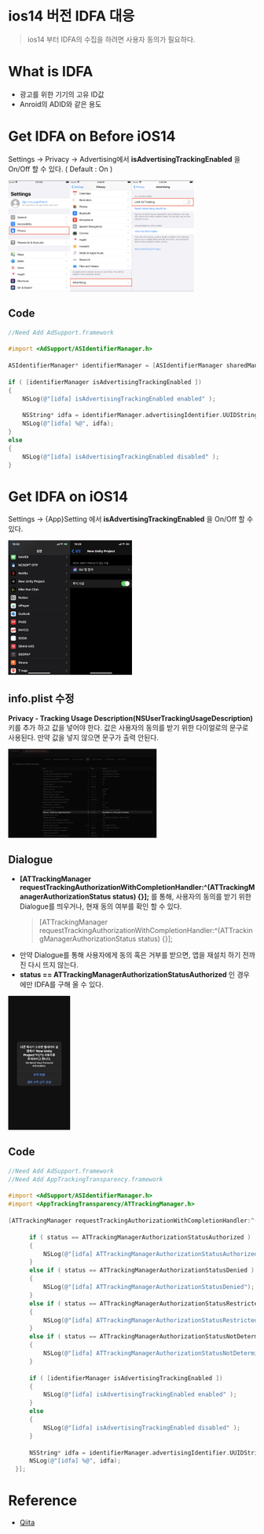 ﻿# ios14 버전 IDFA 대응 
> ios14 부터 IDFA의 수집을 하려면 사용자 동의가 필요하다.

# What is IDFA

* 광고를 위한 기기의 고유 ID값
* Anroid의 ADID와 같은 용도

# Get IDFA on Before iOS14

 Settings -> Privacy -> Advertising에서 **isAdvertisingTrackingEnabled** 을 On/Off 할 수 있다. ( Default : On )

<img src="img/prev_idfa_setting_1.png" width=25% height=50%><img src="img/prev_idfa_setting_2.png" width=25% height=50%><img src="img/prev_idfa_setting_3.png" width=25% height=50%>

## Code
```objectivec
//Need Add AdSupport.framework

#import <AdSupport/ASIdentifierManager.h>

ASIdentifierManager* identifierManager = [ASIdentifierManager sharedManager];
    
if ( [identifierManager isAdvertisingTrackingEnabled ])
{
    NSLog(@"[idfa] isAdvertisingTrackingEnabled enabled" );

    NSString* idfa = identifierManager.advertisingIdentifier.UUIDString;
    NSLog(@"[idfa] %@", idfa);
}
else
{
    NSLog(@"[idfa] isAdvertisingTrackingEnabled disabled" );
}
```

# Get IDFA on iOS14

Settings -> {App}Setting 에서 **isAdvertisingTrackingEnabled** 을 On/Off 할 수 있다.

<img src="img/ios14_idfa_setting_1.jpeg" width=25% height=50%><img src="img/ios14_idfa_setting_2.png" width=25% height=50%>

## info.plist 수정

**Privacy - Tracking Usage Description(NSUserTrackingUsageDescription)** 키를 추가 하고 값을 넣어야 한다.
값은 사용자의 동의를 받기 위한 다이얼로의 문구로 사용된다. 만약 값을 넣지 않으면 문구가 출력 안된다.

<img src="img/ios14_idfa_plist.png" width=60% height=50%>

## Dialogue

* **[ATTrackingManager requestTrackingAuthorizationWithCompletionHandler:^(ATTrackingManagerAuthorizationStatus status) {}];** 를 통해, 사용자의 동의를 받기 위한 Dialogue를 띄우거나, 현재 동의 여부를 확인 할 수 있다.
  > [ATTrackingManager requestTrackingAuthorizationWithCompletionHandler:^(ATTrackingManagerAuthorizationStatus status) {}];
* 만약 Dialogue를 통해 사용자에게 동의 혹은 거부를 받으면, 앱을 재설치 하기 전까진 다시 뜨지 않는다.
* **status == ATTrackingManagerAuthorizationStatusAuthorized** 인 경우에만 IDFA를 구해 올 수 있다.

<img src="img/ios14_idfa_dialogue.png" width=25% height=50%>

## Code

```objectivec
//Need Add AdSupport.framework
//Need Add AppTrackingTransparency.framework

#import <AdSupport/ASIdentifierManager.h>
#import <AppTrackingTransparency/ATTrackingManager.h>

[ATTrackingManager requestTrackingAuthorizationWithCompletionHandler:^(ATTrackingManagerAuthorizationStatus status) {
      
      if ( status == ATTrackingManagerAuthorizationStatusAuthorized )
      {
          NSLog(@"[idfa] ATTrackingManagerAuthorizationStatusAuthorized");
      }
      else if ( status == ATTrackingManagerAuthorizationStatusDenied )
      {
          NSLog(@"[idfa] ATTrackingManagerAuthorizationStatusDenied");
      }
      else if ( status == ATTrackingManagerAuthorizationStatusRestricted )
      {
          NSLog(@"[idfa] ATTrackingManagerAuthorizationStatusRestricted");
      }
      else if ( status == ATTrackingManagerAuthorizationStatusNotDetermined )
      {
          NSLog(@"[idfa] ATTrackingManagerAuthorizationStatusNotDetermined");
      }
      
      if ( [identifierManager isAdvertisingTrackingEnabled ])
      {
          NSLog(@"[idfa] isAdvertisingTrackingEnabled enabled" );
      }
      else
      {
          NSLog(@"[idfa] isAdvertisingTrackingEnabled disabled" );
      }
      
      NSString* idfa = identifierManager.advertisingIdentifier.UUIDString;
      NSLog(@"[idfa] %@", idfa);
  }];
```

# Reference

* [Qiita](https://qiita.com/yofuru/items/213b88b85553631204e4)